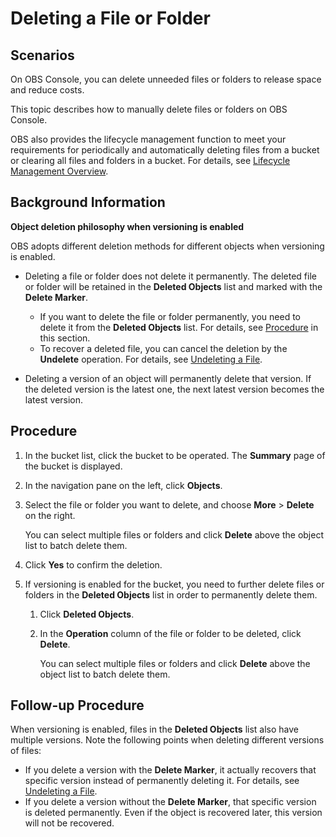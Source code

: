 # Deleting a File or Folder<a name="en-us_topic_0045853756"></a>

## Scenarios<a name="section13666357124317"></a>

On OBS Console, you can delete unneeded files or folders to release space and reduce costs.

This topic describes how to manually delete files or folders on OBS Console.

OBS also provides the lifecycle management function to meet your requirements for periodically and automatically deleting files from a bucket or clearing all files and folders in a bucket. For details, see  [Lifecycle Management Overview](lifecycle-management-overview-(console).md).

## Background Information<a name="section4474995017112"></a>

**Object deletion philosophy when versioning is enabled**

OBS adopts different deletion methods for different objects when versioning is enabled.

-   Deleting a file or folder does not delete it permanently. The deleted file or folder will be retained in the  **Deleted Objects**  list and marked with the  **Delete Marker**.
    -   If you want to delete the file or folder permanently, you need to delete it from the  **Deleted Objects**  list. For details, see  [Procedure](#section56466209)  in this section.
    -   To recover a deleted file, you can cancel the deletion by the  **Undelete**  operation. For details, see  [Undeleting a File](undeleting-a-file.md).

-   Deleting a version of an object will permanently delete that version. If the deleted version is the latest one, the next latest version becomes the latest version.

## Procedure<a name="section56466209"></a>

1.  In the bucket list, click the bucket to be operated. The  **Summary**  page of the bucket is displayed.
2.  In the navigation pane on the left, click  **Objects**.
3.  Select the file or folder you want to delete, and choose  **More**  \>  **Delete**  on the right.

    You can select multiple files or folders and click  **Delete**  above the object list to batch delete them.

4.  Click  **Yes**  to confirm the deletion.
5.  If versioning is enabled for the bucket, you need to further delete files or folders in the  **Deleted Objects**  list in order to permanently delete them.
    1.  Click  **Deleted Objects**.
    2.  In the  **Operation**  column of the file or folder to be deleted, click  **Delete**.

        You can select multiple files or folders and click  **Delete**  above the object list to batch delete them.



## Follow-up Procedure<a name="section089519314196"></a>

When versioning is enabled, files in the  **Deleted Objects**  list also have multiple versions. Note the following points when deleting different versions of files:

-   If you delete a version with the  **Delete Marker**, it actually recovers that specific version instead of permanently deleting it. For details, see  [Undeleting a File](undeleting-a-file.md).
-   If you delete a version without the  **Delete Marker**, that specific version is deleted permanently. Even if the object is recovered later, this version will not be recovered.

